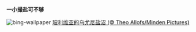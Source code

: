 
**一小撮盐可不够**

![bing-wallpaper](https://www.bing.com/th?id=OHR.SaltDesert_ZH-CN4728398785_1920x1080.jpg)
[玻利维亚的乌尤尼盐沼 (© Theo Allofs/Minden Pictures)](https://www.bing.com/search?q=%E4%B9%8C%E5%B0%A4%E5%B0%BC%E7%9B%90%E6%B2%BC&amp;form=hpcapt&amp;mkt=zh-cn)
  